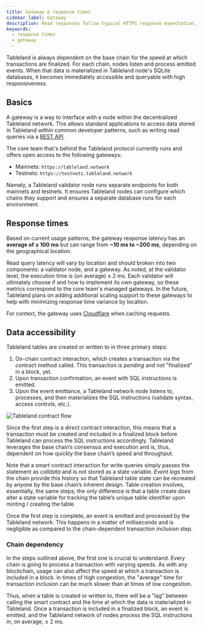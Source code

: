```yaml
---
title: Gateway & response times
sidebar_label: Gateway
description: Read responses follow typical HTTPS response expectation, but keep in mind that mutation processing (creates & writes) must occur before the data is made available.
keywords:
  - response times
  - gateway
---
```


Tableland is always dependent on the base chain for the speed at which transactions are finalized. For each chain, nodes listen and process emitted events. When that data is materialized in Tableland node's SQLite databases, it becomes immediately accessible and queryable with high responsiveness.

## Basics

A gateway is a way to interface with a node within the decentralized Tableland network. This allows standard applications to access data stored in Tableland within common developer patterns, such as writing read queries via a [REST API](/quickstarts/api-quickstart).

The core team that's behind the Tableland protocol currently runs and offers open access to the following gateways:

- Mainnets: `https://tableland.network`
- Testnets: `https://testnets.tableland.network`

Namely, a Tableland validator node runs separate endpoints for both mainnets and testnets. It ensures Tableland nodes can configure which chains they support and ensures a separate database runs for each environment.

## Response times

Based on current usage patterns, the gateway response latency has an **average of ≤ 100 ms** but can range from **~10 ms to ~200 ms**, depending on the geographical location.

Read query latency will vary by location and should broken into two components: a validator node, and a gateway. As noted, at the validator level, the execution time is (on average) ≤ 2 ms. Each validator will ultimately choose if and how to implement its own gateway, so these metrics correspond to the core team's managed gateways. In the future, Tableland plans on adding additional scaling support to these gateways to help with minimizing response time variance by location.

For context, the gateway uses [Cloudflare](https://www.cloudflare.com/learning/cdn/what-is-caching/) when caching requests.

## Data accessibility

Tableland tables are created or written to in three primary steps:

1. On-chain contract interaction, which creates a transaction via the contract method called. This transaction is _pending_ and not "finalized" in a block, yet.
2. Upon transaction confirmation, an event with SQL instructions is emitted.
3. Upon the event emittance, a Tableland network node listens to, processes, and then materializes the SQL instructions (validate syntax, access controls, etc.).

![Tableland contract flow](@site/static/assets/tableland-contract-flow.png)

Since the first step is a direct contract interaction, this means that a transaction must be created _and_ included in a finalized block before Tableland can process the SQL instructions accordingly. Tableland leverages the base chain’s consensus and execution and is, thus, dependent on how quickly the base chain’s speed and throughput.

Note that a smart contract interaction for write queries simply passes the statement as _calldata_ and is not stored as a state variable. _Event logs_ from the chain provide this history so that Tableland table state can be recreated by anyone by the base chain’s inherent design. Table creation involves, essentially, the same steps; the only difference is that a table create _does_ alter a state variable for tracking the table’s unique table identifier upon minting / creating the table.

Once the first step is complete, an event is emitted and processed by the Tableland network. This happens in a matter of milliseconds and is negligible as compared to the chain-dependent transaction inclusion step.

### Chain dependency

In the steps outlined above, the first one is crucial to understand. Every chain is going to process a transaction with varying speeds. As with any blockchain, usage can also affect the speed at which a transaction is included in a block. in times of high congestion, the "average" time for transaction inclusion can be much slower than at times of low congestion.

Thus, when a table is created or written to, there will be a "lag" between calling the smart contract and the time at which the data is materialized in Tableland. Once a transaction is included in a finalized block, an event is emitted, and the Tableland network of nodes process the SQL instructions in, on average, ≤ 2 ms.
